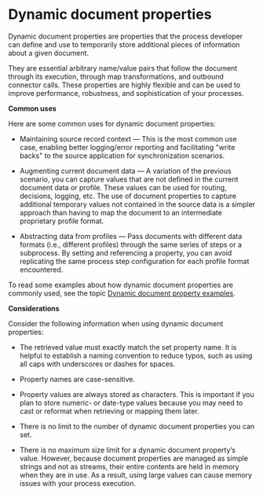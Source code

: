 # Dynamic document properties

<head>
  <meta name="guidename" content="Integration"/>
  <meta name="context" content="GUID-89d2f7a0-a490-4f35-a8b1-96af364f0211"/>
</head>


Dynamic document properties are properties that the process developer can define and use to temporarily store additional pieces of information about a given document.

They are essential arbitrary name/value pairs that follow the document through its execution, through map transformations, and outbound connector calls. These properties are highly flexible and can be used to improve performance, robustness, and sophistication of your processes.

**Common uses**

Here are some common uses for dynamic document properties:

-   Maintaining source record context — This is the most common use case, enabling better logging/error reporting and facilitating "write backs" to the source application for synchronization scenarios.

-   Augmenting current document data — A variation of the previous scenario, you can capture values that are not defined in the current document data or profile. These values can be used for routing, decisions, logging, etc. The use of document properties to capture additional temporary values not contained in the source data is a simpler approach than having to map the document to an intermediate proprietary profile format.

-   Abstracting data from profiles — Pass documents with different data formats \(i.e., different profiles\) through the same series of steps or a subprocess. By setting and referencing a property, you can avoid replicating the same process step configuration for each profile format encountered.


To read some examples about how dynamic document properties are commonly used, see the topic [Dynamic document property examples](c-atm-Dynamic_Document_Property_Examples_64f74c98-7490-4b78-b0a4-266db66a5f5d.md).

**Considerations**

Consider the following information when using dynamic document properties:

-   The retrieved value must exactly match the set property name. It is helpful to establish a naming convention to reduce typos, such as using all caps with underscores or dashes for spaces.

-   Property names are case-sensitive.

-   Property values are always stored as characters. This is important if you plan to store numeric- or date-type values because you may need to cast or reformat when retrieving or mapping them later.

-   There is no limit to the number of dynamic document properties you can set.

-   There is no maximum size limit for a dynamic document property’s value. However, because document properties are managed as simple strings and not as streams, their entire contents are held in memory when they are in use. As a result, using large values can cause memory issues with your process execution.